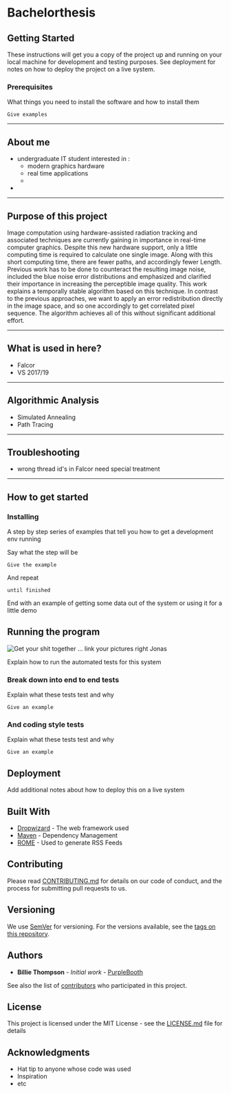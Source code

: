 # Bachelorthesis

## Getting Started

These instructions will get you a copy of the project up and running on your local machine for development and testing purposes. See deployment for notes on how to deploy the project on a live system.

### Prerequisites

What things you need to install the software and how to install them

```
Give examples
```

--------
About me
--------
 - undergraduate IT student interested in :
    - modern graphics hardware
    - real time applications 
    - 
 - 



-----------------------
Purpose of this project
-----------------------
Image computation using hardware-assisted radiation tracking and associated techniques are currently gaining in importance in real-time computer graphics.
Despite this new hardware support, only a little computing time is required to calculate one
single image. Along with this short computing time, there are fewer paths, and accordingly fewer
Length. Previous work has to be done to counteract the resulting image noise,
included the blue noise error distributions and emphasized and clarified their importance in increasing the perceptible image quality.
This work explains a temporally stable algorithm based on this technique. In contrast to the previous approaches, we want to apply an error redistribution directly in the image space, and so one accordingly
to get correlated pixel sequence. The algorithm achieves all of this without significant additional effort.
	

---------------------
What is used in here?
---------------------
- Falcor 
- VS 2017/19
 

--------------------
Algorithmic Analysis
--------------------
- Simulated Annealing
- Path Tracing

---------------
Troubleshooting
---------------
- wrong thread id's in Falcor need special treatment

------------------
How to get started
------------------

### Installing

A step by step series of examples that tell you how to get a development env running

Say what the step will be

```
Give the example
```

And repeat

```
until finished
```

End with an example of getting some data out of the system or using it for a little demo

## Running the program

![Get your shit together ... link your pictures right Jonas](https://github.com/Kataglyphis/BachelorArbeit/master/Bilder/Anleitung.png)

Explain how to run the automated tests for this system

### Break down into end to end tests

Explain what these tests test and why

```
Give an example
```

### And coding style tests

Explain what these tests test and why

```
Give an example
```

## Deployment

Add additional notes about how to deploy this on a live system

## Built With

* [Dropwizard](http://www.dropwizard.io/1.0.2/docs/) - The web framework used
* [Maven](https://maven.apache.org/) - Dependency Management
* [ROME](https://rometools.github.io/rome/) - Used to generate RSS Feeds

## Contributing

Please read [CONTRIBUTING.md](https://gist.github.com/PurpleBooth/b24679402957c63ec426) for details on our code of conduct, and the process for submitting pull requests to us.

## Versioning

We use [SemVer](http://semver.org/) for versioning. For the versions available, see the [tags on this repository](https://github.com/your/project/tags). 

## Authors

* **Billie Thompson** - *Initial work* - [PurpleBooth](https://github.com/PurpleBooth)

See also the list of [contributors](https://github.com/your/project/contributors) who participated in this project.

## License

This project is licensed under the MIT License - see the [LICENSE.md](LICENSE.md) file for details

## Acknowledgments

* Hat tip to anyone whose code was used
* Inspiration
* etc